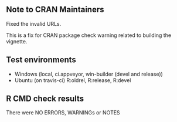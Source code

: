 ## Note to CRAN Maintainers
Fixed the invalid URLs.

This is a fix for CRAN package check warning related to building the vignette.


## Test environments
- Windows (local, ci.appveyor, win-builder (devel and release))
- Ubuntu (on travis-ci) R:oldrel, R:release, R:devel

## R CMD check results
There were NO ERRORS, WARNINGs or NOTES


